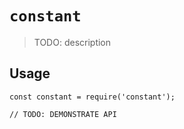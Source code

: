 # `constant`

> TODO: description

## Usage

```
const constant = require('constant');

// TODO: DEMONSTRATE API
```
